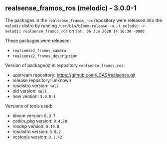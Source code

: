 ## realsense_framos_ros (melodic) - 3.0.0-1

The packages in the `realsense_framos_ros` repository were released into the `melodic` distro by running `/usr/bin/bloom-release -n -t melodic -r melodic realsense_framos_ros` on `Sat, 06 Jun 2020 14:16:34 -0000`

These packages were released:
- `realsense2_framos_camera`
- `realsense2_framos_description`

Version of package(s) in repository `realsense_framos_ros`:

- upstream repository: https://github.com/LCAS/realsense.git
- release repository: unknown
- rosdistro version: `null`
- old version: `null`
- new version: `3.0.0-1`

Versions of tools used:

- bloom version: `0.9.7`
- catkin_pkg version: `0.4.20`
- rosdep version: `0.19.0`
- rosdistro version: `0.8.2`
- vcstools version: `0.1.42`


